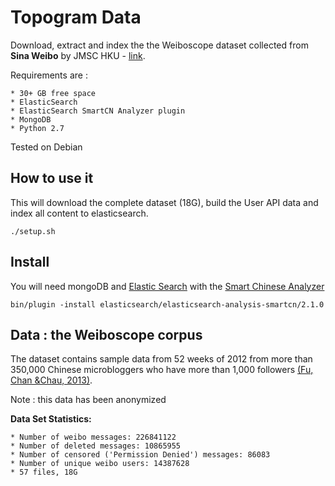 # Topogram Data

Download, extract and index the the Weiboscope dataset collected from **Sina Weibo** by JMSC HKU - [link](http://147.8.142.179/datazip/).

Requirements are  :

    * 30+ GB free space
    * ElasticSearch
    * ElasticSearch SmartCN Analyzer plugin
    * MongoDB
    * Python 2.7

Tested on Debian 

## How to use it

This will download the complete dataset (18G), build the User API data and index all content to elasticsearch. 

    ./setup.sh


## Install

You will need mongoDB and [Elastic Search](http://www.elasticsearch.org/download) with the [Smart Chinese Analyzer](https://github.com/elasticsearch/elasticsearch-analysis-smartcn)

    bin/plugin -install elasticsearch/elasticsearch-analysis-smartcn/2.1.0


## Data : the Weiboscope  corpus 

The dataset contains sample data from 52 weeks of 2012 from more than 350,000 Chinese microbloggers who have more than 1,000 followers [(Fu, Chan &Chau, 2013)](http://papers.ssrn.com/sol3/papers.cfm?abstract_id=2265271).

Note : this data has been anonymized

**Data Set Statistics:**

    * Number of weibo messages: 226841122
    * Number of deleted messages: 10865955
    * Number of censored ('Permission Denied') messages: 86083
    * Number of unique weibo users: 14387628
    * 57 files, 18G

